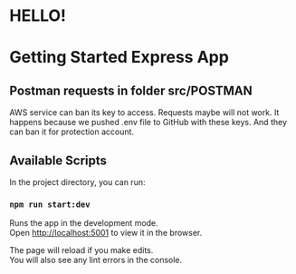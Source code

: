 # HELLO!
# Getting Started Express App

## Postman requests in folder src/POSTMAN

AWS service can ban its key to access.
Requests maybe will not work.
It happens because we pushed .env file to GitHub with these keys.
And they can ban it for protection account.


## Available Scripts

In the project directory, you can run:

### `npm run start:dev`

Runs the app in the development mode.\
Open [http://localhost:5001](http://localhost:5001) to view it in the browser.

The page will reload if you make edits.\
You will also see any lint errors in the console.